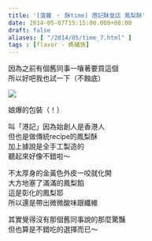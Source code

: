 ```yaml
---
title: '[菠蘿 ‧ 酥time] 港記酥皇店 鳳梨酥'
date: 2014-05-07T15:15:00.000+08:00
draft: false
aliases: [ "/2014/05/time_7.html" ]
tags : [flavor - 螞蟻族]
---
```


因為之前有個舊同事一嚷著要買這個  
所以好吧我也試一下（不蝕底）  

[![](https://3.bp.blogspot.com/-kBSF5t2khfc/XDGoHlUbAQI/AAAAAAAAEmA/SnWtCvlMP7IL_4VZ4e9d7huzCwy9ghVwACLcBGAs/s640/9.jpg)](https://3.bp.blogspot.com/-kBSF5t2khfc/XDGoHlUbAQI/AAAAAAAAEmA/SnWtCvlMP7IL_4VZ4e9d7huzCwy9ghVwACLcBGAs/s1600/9.jpg)

娘爆的包裝（！）  
  
叫「港記」因為始創人是香港人  
但也是做傳統recipe的鳳梨酥  
加上據說是全手工製造的  
聽起來好像不錯啦～  
  
不太厚身的金黃色外皮一咬就化開  
大方地塞了滿滿的鳳梨餡  
這是彰化的鳳梨耶  
所以還是帶出微微酸味跟纖維  
  
其實覺得沒有那個舊同事說的那麼驚豔  
但也算是不錯吃的選擇而已～